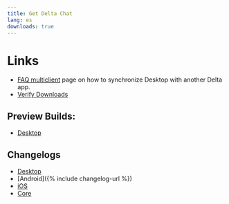 ```yaml
---
title: Get Delta Chat
lang: es
downloads: true
---
```




<!-- GENERATED FILE -- DO NOT EDIT -->



# Links

* [FAQ multiclient](help#multiclient) page on how to synchronize Desktop with another Delta app. 
* [Verify Downloads](verify-downloads)

## Preview Builds:
* [Desktop](https://download.delta.chat/desktop/preview/)

## Changelogs

* [Desktop](https://github.com/deltachat/deltachat-desktop/blob/master/CHANGELOG.md)
* [Android]({% include changelog-url %})
* [iOS](https://github.com/deltachat/deltachat-ios/blob/master/CHANGELOG.md)
* [Core](https://github.com/deltachat/deltachat-core-rust/blob/master/CHANGELOG.md)
